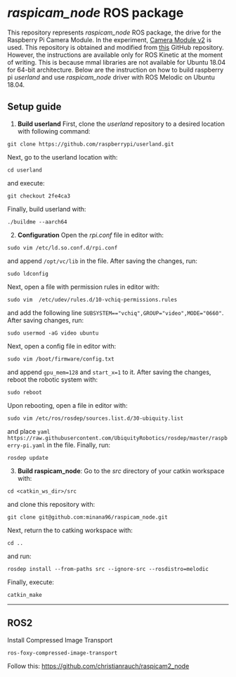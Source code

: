 # *raspicam_node* ROS package

This repository represents *raspicam_node* ROS package, the drive for the Raspberry Pi Camera Module. In the experiment, [Camera Module v2](https://www.raspberrypi.org/products/camera-module-v2/) is used. This repository is obtained and modified from [this](https://github.com/UbiquityRobotics/raspicam_node) GitHub repository. However, the instructions are available only for ROS Kinetic at the moment of writing. This is because mmal libraries are not available for Ubuntu 18.04 for 64-bit architecture. Below are the instruction on how to build raspberry pi *userland* and use *raspicam_node* driver with ROS Melodic on Ubuntu 18.04.

## Setup guide

1. **Build userland**
First, clone the *userland* repository to a desired location with following command:
```
git clone https://github.com/raspberrypi/userland.git
```
Next, go to the userland location with:
```
cd userland
```
and execute:
```
git checkout 2fe4ca3
```
Finally, build userland with:
```
./buildme --aarch64
```
2. **Configuration**
Open the *rpi.conf* file in editor with:
```
sudo vim /etc/ld.so.conf.d/rpi.conf
```
and append `/opt/vc/lib` in the file. After saving the changes, run:
```
sudo ldconfig
``` 
Next, open a file with permission rules in editor with: 
```
sudo vim  /etc/udev/rules.d/10-vchiq-permissions.rules
``` 
and add the following line `SUBSYSTEM=="vchiq",GROUP="video",MODE="0660"`. After saving changes, run: 
```
sudo usermod -aG video ubuntu
``` 
Next, open a config file in editor with: 
```
sudo vim /boot/firmware/config.txt
```
and append `gpu_mem=128` and `start_x=1` to it. After saving the changes, reboot the robotic system with:
```
sudo reboot
``` 
Upon rebooting, open a file in editor with:
```
sudo vim /etc/ros/rosdep/sources.list.d/30-ubiquity.list
```
and place `yaml https://raw.githubusercontent.com/UbiquityRobotics/rosdep/master/raspberry-pi.yaml` in the file. Finally, run:
```
rosdep update
```
3. **Build raspicam_node**: 
Go to the *src* directory of your catkin workspace with: 
```
cd <catkin_ws_dir>/src
```
and clone this repository with:
```
git clone git@github.com:minana96/raspicam_node.git
```
Next, return the to catking workspace with:
```
cd ..
``` 
and run: 
```
rosdep install --from-paths src --ignore-src --rosdistro=melodic
``` 
Finally, execute: 
```
catkin_make
```

---

## ROS2

Install Compressed Image Transport
```
ros-foxy-compressed-image-transport
```

Follow this: https://github.com/christianrauch/raspicam2_node
